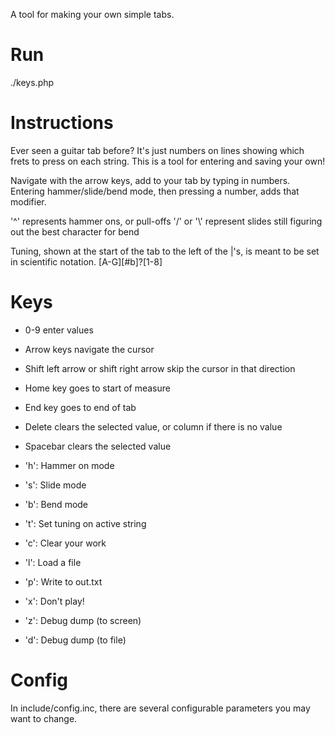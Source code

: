 A tool for making your own simple tabs.

# Run
./keys.php

# Instructions
Ever seen a guitar tab before?  It's just numbers on lines showing which frets to press
on each string.  This is a tool for entering and saving your own!

Navigate with the arrow keys, add to your tab by typing in numbers.
Entering hammer/slide/bend mode, then pressing a number, adds that modifier.

'^' represents hammer ons, or pull-offs
'/' or '\\' represent slides
still figuring out the best character for bend

Tuning, shown at the start of the tab to the left of the |'s, is meant
to be set in scientific notation.  <note><number> [A-G][#b]?[1-8]

# Keys
* 0-9 enter values
* Arrow keys navigate the cursor
* Shift left arrow or shift right arrow skip the cursor in that direction
* Home key goes to start of measure
* End key goes to end of tab
* Delete clears the selected value, or column if there is no value
* Spacebar clears the selected value

* 'h': Hammer on mode
* 's': Slide mode
* 'b': Bend mode

* 't': Set tuning on active string
* 'c': Clear your work

* 'l': Load a file
* 'p': Write to out.txt
* 'x': Don't play!
* 'z': Debug dump (to screen)
* 'd': Debug dump (to file)

# Config
In include/config.inc, there are several configurable parameters you may want to change.

